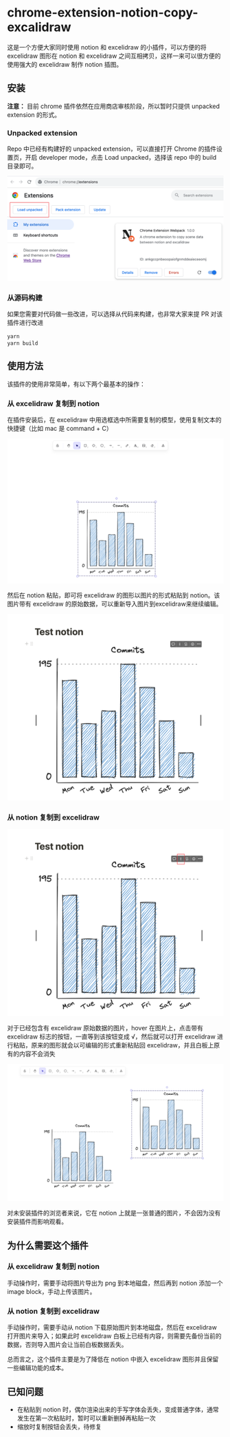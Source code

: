 # chrome-extension-notion-copy-excalidraw 

这是一个方便大家同时使用 notion 和 excelidraw 的小插件，可以方便的将 excelidraw 图形在 notion 和 excelidraw 之间互相拷贝，这样一来可以很方便的使用强大的 excelidraw 制作 notion 插图。

## 安装

**注意：** 目前 chrome 插件依然在应用商店审核阶段，所以暂时只提供 unpacked extension 的形式。

### Unpacked extension

Repo 中已经有构建好的 unpacked extension，可以直接打开 Chrome 的插件设置页，开启 developer mode，点击 Load unpacked，选择该 repo 中的 build 目录即可。

![Alt text](doc/image.png)

### 从源码构建
 
如果您需要对代码做一些改进，可以选择从代码来构建，也非常大家来提 PR 对该插件进行改进

``` shell
yarn
yarn build
```

## 使用方法

该插件的使用非常简单，有以下两个最基本的操作：

### 从 excelidraw 复制到 notion

在插件安装后，在 excelidraw 中用选框选中所需要复制的模型，使用复制文本的快捷键（比如 mac 是 command + C）

![Alt text](doc/image-1.png)

然后在 notion 粘贴，即可将 excelidraw 的图形以图片的形式粘贴到 notion。该图片带有 excelidraw 的原始数据，可以重新导入图片到excelidraw来继续编辑。

![Alt text](doc/image-2.png)

### 从 notion 复制到 excelidraw

![Alt text](doc/image-3.png)

对于已经包含有 excelidraw 原始数据的图片，hover 在图片上，点击带有 excelidraw 标志的按钮，一直等到该按钮变成 √，然后就可以打开 excelidraw 进行粘贴，原来的图形就会以可编辑的形式重新粘贴回 excelidraw，并且白板上原有的内容不会消失

![Alt text](doc/image-4.png)

对未安装插件的浏览者来说，它在 notion 上就是一张普通的图片，不会因为没有安装插件而影响观看。

## 为什么需要这个插件

### 从 excelidraw 复制到 notion

手动操作时，需要手动将图片导出为 png 到本地磁盘，然后再到 notion 添加一个 image block，手动上传该图片。

### 从 notion 复制到 excelidraw

手动操作时，需要手动从 notion 下载原始图片到本地磁盘，然后在 excelidraw 打开图片来导入；如果此时 excelidraw 白板上已经有内容，则需要先备份当前的数据，否则导入图片会让当前白板数据丢失。

总而言之，这个插件主要是为了降低在 notion 中嵌入 excelidraw 图形并且保留一些编辑功能的成本。

## 已知问题
- 在粘贴到 notion 时，偶尔渲染出来的手写字体会丢失，变成普通字体，通常发生在第一次粘贴时，暂时可以重新删掉再粘贴一次
- 缩放时复制按钮会丢失，待修复
